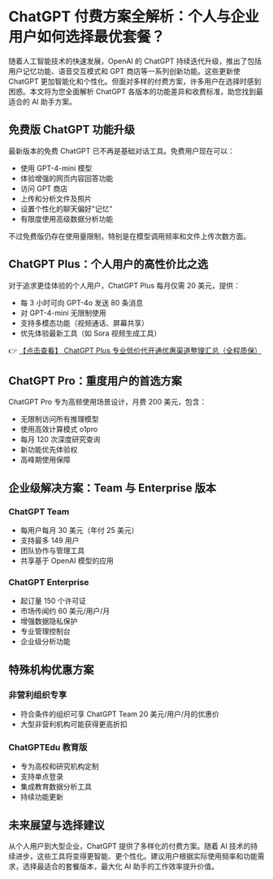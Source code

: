 # ChatGPT 付费方案全解析：个人与企业用户如何选择最优套餐？

随着人工智能技术的快速发展，OpenAI 的 ChatGPT 持续迭代升级，推出了包括用户记忆功能、语音交互模式和 GPT 商店等一系列创新功能。这些更新使 ChatGPT 更加智能化和个性化。但面对多样的付费方案，许多用户在选择时感到困惑。本文将为您全面解析 ChatGPT 各版本的功能差异和收费标准，助您找到最适合的 AI 助手方案。

## 免费版 ChatGPT 功能升级

最新版本的免费 ChatGPT 已不再是基础对话工具。免费用户现在可以：
- 使用 GPT-4-mini 模型
- 体验增强的网页内容回答功能
- 访问 GPT 商店
- 上传和分析文件及照片
- 设置个性化的聊天偏好"记忆"
- 有限度使用高级数据分析功能

不过免费版仍存在使用量限制，特别是在模型调用频率和文件上传次数方面。

## ChatGPT Plus：个人用户的高性价比之选

对于追求更佳体验的个人用户，ChatGPT Plus 每月仅需 20 美元，提供：
- 每 3 小时可向 GPT-4o 发送 80 条消息
- 对 GPT-4-mini 无限制使用
- 支持多模态功能（视频通话、屏幕共享）
- 优先体验最新工具（如 Sora 视频生成工具）

👉 [【点击查看】 ChatGPT Plus 专业低价代开通优惠渠道整理汇总（全程质保）](https://bit.ly/DaiKai)

## ChatGPT Pro：重度用户的首选方案

ChatGPT Pro 专为高频使用场景设计，月费 200 美元，包含：
- 无限制访问所有推理模型
- 使用高效计算模式 o1pro
- 每月 120 次深度研究查询
- 新功能优先体验权
- 高峰期使用保障

## 企业级解决方案：Team 与 Enterprise 版本

### ChatGPT Team
- 每用户每月 30 美元（年付 25 美元）
- 支持最多 149 用户
- 团队协作与管理工具
- 共享基于 OpenAI 模型的应用

### ChatGPT Enterprise
- 起订量 150 个许可证
- 市场传闻约 60 美元/用户/月
- 增强数据隐私保护
- 专业管理控制台
- 企业级分析功能

## 特殊机构优惠方案

### 非营利组织专享
- 符合条件的组织可享 ChatGPT Team 20 美元/用户/月的优惠价
- 大型非营利机构可能获得更高折扣

### ChatGPTEdu 教育版
- 专为高校和研究机构定制
- 支持单点登录
- 集成教育数据分析工具
- 持续功能更新

## 未来展望与选择建议

从个人用户到大型企业，ChatGPT 提供了多样化的付费方案。随着 AI 技术的持续进步，这些工具将变得更智能、更个性化。建议用户根据实际使用频率和功能需求，选择最适合的套餐版本，最大化 AI 助手的工作效率提升价值。